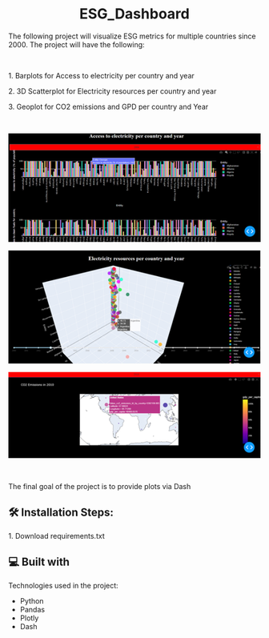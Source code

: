 <h1 align="center" id="title">ESG_Dashboard</h1>

<p id="description">The following project will visualize ESG metrics for multiple countries since 2000. The project will have the following:</p>
<br>
    
<p>1. Barplots for Access to electricity per country and year</p>
<p>2. 3D Scatterplot for Electricity resources per country and year</p>
<p>3. Geoplot for CO2 emissions and GPD per country and Year</p>

<br>
<p align="center">
  <img src="https://github.com/johnnyk1090/ESG-Dashboard/blob/main/barplots.png" alt="Barplots" width="600"/>
</p>
<p align="center">
  <img src="https://github.com/johnnyk1090/ESG-Dashboard/blob/main/3d_scatter.png" alt="3D scatter" width="600"/>
</p>
<p align="center">
  <img src="https://github.com/johnnyk1090/ESG-Dashboard/blob/main/geo_plot.png" alt="Geo" width="600"/>
</p>

<br>
<p>The final goal of the project is to provide plots via Dash</p> 

<h2>🛠️ Installation Steps:</h2>

<p>1. Download requirements.txt</p>

  
  
<h2>💻 Built with</h2>

Technologies used in the project:

*   Python
*   Pandas
*   Plotly
*   Dash
